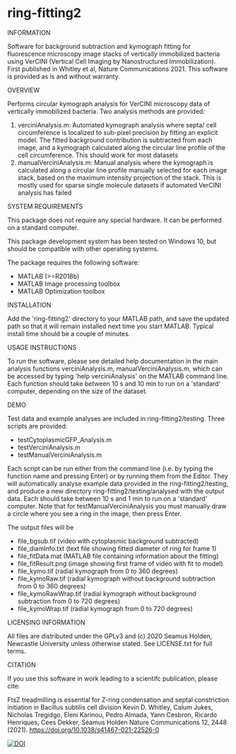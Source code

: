 # ring-fitting2
INFORMATION 

Software for background subtraction and kymograph fitting for fluorescence microscopy image stacks of vertically immobilized bacteria using VerCINI (Vertical Cell Imaging by Nanostructured Immobilization). First published in Whitley et al, Nature Communications 2021. 
This software is provided as is and without warranty.

OVERVIEW

Performs circular kymograph analysis for VerCINI microscopy data of vertically immobilized bacteria.
Two analysis methods are provided: 
1) verciniAnalysis.m: Automated kymograph analysis where septa/ cell circumference is localized to sub-pixel precision by fitting an explicit model. The fitted background contribution is subtracted from each image, and a kymograph calculated along the circular line profile of the cell circumference. This should work for most datasets
2) manualVerciniAnalysis.m: Manual analysis where the kymograph is calculated along a circular line profile manually selected for each image stack, based on the maximum intensity projection of the stack. This is mostly used for sparse single molecule datasets if automated VerCINI analysis has failed

SYSTEM REQUIREMENTS

This package does not require any special hardware. It can be performed on a standard computer.

This package development system has been tested on Windows 10, but should be compatible with other operating systems.

The package requires the following software:
- MATLAB (>=R2018b)
- MATLAB Image processing toolbox
- MATLAB Optimization toolbox

INSTALLATION

Add the 'ring-fitting2' directory to your MATLAB path, and save the updated path so that it will remain installed next time you start MATLAB. Typical install time should be a couple of minutes.

USAGE INSTRUCTIONS

To run the software, please see detailed help documentation in the main analysis functions verciniAnalysis.m, manualVerciniAnalysis.m, which can be accessed by typing 'help verciniAnalysis' on the MATLAB command line. Each function should take between 10 s and 10 min to run on a 'standard' computer, depending on the size of the dataset.

DEMO

Test data and example analyses are included in ring-fitting2/testing. Three scripts are provided:
- testCytoplasmicGFP_Analysis.m
- testVerciniAnalysis.m
- testManualVerciniAnalysis.m

Each script can be run either from the command line (i.e. by typing the function name and pressing Enter) or by running them from the Editor. They will automatically analyse example data provided in the ring-fitting2/testing, and produce a new directory ring-fitting2/testing/analysed with the output data. Each should take between 10 s and 1 min to run on a 'standard' computer. Note that for testManualVerciniAnalysis you must manually draw a circle where you see a ring in the image, then press Enter.

The output files will be
- file_bgsub.tif (video with cytoplasmic background subtracted)
- file_diamInfo.txt (text file showing fitted diameter of ring for frame 1)
- file_fitData.mat (MATLAB file containing information about the fitting)
- file_fitResult.png (image showing first frame of video with fit to model)
- file_kymo.tif (radial kymograph from 0 to 360 degrees)
- file_kymoRaw.tif (radial kymograph without background subtraction from 0 to 360 degrees)
- file_kymoRawWrap.tif (radial kymograph without background subtraction from 0 to 720 degrees)
- file_kymoWrap.tif (radial kymograph from 0 to 720 degrees)

LICENSING INFORMATION

All files are distributed under the GPLv3 and (c) 2020 Seamus Holden, Newcastle University unless otherwise stated. See LICENSE.txt for full terms.

CITATION

If you use this software in work leading to a scientifc publication, please cite: 

FtsZ treadmilling is essential for Z-ring condensation and septal constriction initiation in Bacillus subtilis cell division
Kevin D. Whitley, Calum Jukes, Nicholas Tregidgo, Eleni Karinou, Pedro Almada, Yann Cesbron, Ricardo Henriques, Cees Dekker, Séamus Holden
Nature Communications 12, 2448 (2021). https://doi.org/10.1038/s41467-021-22526-0

[![DOI](https://zenodo.org/badge/169422043.svg)](https://zenodo.org/badge/latestdoi/169422043)


